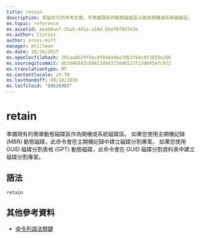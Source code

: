 ```yaml
---
title: retain
description: 保留命令的參考文章，可準備現有的動態磁碟區以做為開機或系統磁碟區。
ms.topic: reference
ms.assetid: eeab0aef-2ba5-441a-a10d-bbef6f0d7e3e
ms.author: lizross
author: eross-msft
manager: mtillman
ms.date: 10/16/2017
ms.openlocfilehash: 201aa8b79f8ac0f89d44be7db3f84c9f3059e206
ms.sourcegitcommit: db2d46842c68813d043738d6523f13d8454fc972
ms.translationtype: MT
ms.contentlocale: zh-TW
ms.lasthandoff: 09/10/2020
ms.locfileid: "89626903"
---
```

# <a name="retain"></a>retain

準備現有的簡單動態磁碟區作為開機或系統磁碟區。 如果您使用主開機記錄 (MBR) 動態磁碟，此命令會在主開機記錄中建立磁碟分割專案。 如果您使用 GUID 磁碟分割表格 (GPT) 動態磁碟，此命令會在 GUID 磁碟分割資料表中建立磁碟分割專案。

## <a name="syntax"></a>語法

```
retain
```

## <a name="additional-references"></a>其他參考資料

- [命令列語法關鍵](command-line-syntax-key.md)
